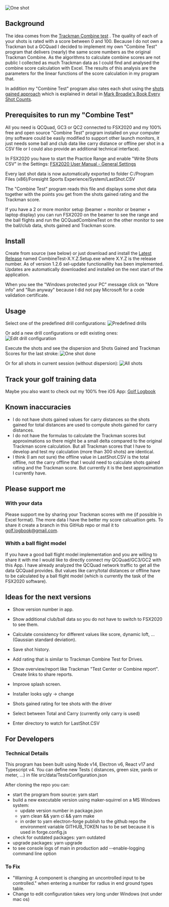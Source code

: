 ![One shot](screenshots/220106_CombineTest_OneShot.png)

## Background

The idea comes from
the [Trackman Combine test](https://www.dennissalesgolf.com/golf-drills-and-practice-blogs/2016/3/6/trackman-combine-test-benchmark-your-game)
. The quality of each of your shots is rated with a score between 0 and 100. Because I do not own a Trackman but a
GCQuad I decided to implement my own "Combine Test" program that delivers (nearly)
the same score numbers as the original Trackman Combine. As the algorithms to calculate combine scores are not public I
collected as much Trackman data as I could find and analysed the combine score calculation with Excel. The results of
this analysis are the parameters for the linear functions of the score calculation in my program that.

In addition my "Combine Test" program also rates each shot using
the [shots gained approach](https://www.pgatour.com/news/2016/05/31/strokes-gained-defined.html) which is explained in
detail in [Mark Broadie's Book Every Shot Counts](https://www.amazon.com/-/es/Mark-Broadie/dp/1592407501).

## Prerequisites to run my "Combine Test"

All you need is QCQuad, GC3 or QC2 connected to FSX2020 and my 100% free and open source "Combine Test" program
installed on your computer (my software could be easily modified to support other launch monitors, it just needs some
ball and club data like carry distance or offline per shot in a CSV file or I could also provide an additional technical
interface).

In FSX2020 you have to start the Practice Range and enable "Write Shots CSV" in the Settings:
[FSX2020 User Manual - General Settings](https://www.foresightsports.com/fsx-2020-user-manual#:~:text=Write%20Shots%20CSV%3A%20When%20enabled,game%20to%20assist%20with%20aim)

Every last shot data is now automatically exported to folder C:/Program Files (x86)/Foresight Sports
Experience/System/LastShot.CSV

The "Combine Test" program reads this file and displays some shot data together with the points you get from the shots
gained rating and the Trackman score.

If you have a 2 or more monitor setup (beamer + monitor or beamer + laptop display) you can run FSX2020 on the beamer to
see the range and the ball flights and run the QCQuadCombineTest on the other monitor to see the ball/club data, shots
gained and Trackman score.

## Install

Create from source (see below) or just download and install
the [Latest Release](https://github.com/christianrehn/CombineTest/releases) named CombineTest-X.Y.Z.Setup.exe where
X.Y.Z is the release number. As of version 1.2.6 sel-update functionallity has been implemented. Updates are
automatically downloaded and installed on the next start of the application.

When you see the "Windows protected your PC" message click on "More info" and "Run anyway" because I did not pay
Microsoft for a code validation certificate.

## Usage

Select one of the predefined drill configurations:
![Predefined drills](screenshots/220106_CombineTest_SelectDrill.png)

Or add a new drill configurations or edit existing ones:
![Edit drill configuration](screenshots/220106_CombineTest_EditDrillConfiguration.png)

Execute the shots and see the dispersion and Shots Gained and Trackman Scores for the last stroke:
![One shot done](screenshots/220106_CombineTest_OneShotDone.png)

Or for all shots in current session (without dispersion):
![All shots](screenshots/220106_CombineTest_AllShots.png)

## Track your golf training data

Maybe you also want to check out my 100% free iOS App: [Golf Logbook](https://christianrehn.github.io/golf-logbook/)

## Known inaccuracies

* I do not have shots gained values for carry distances so the shots gained for total distances are used to compute
  shots gained for carry distances.
* I do not have the formulas to calculate the Trackman scores but approximations so there might be a small delta
  compared to the original Trackman score calculation. But all Trackman scores that I have to develop and test my
  calculation (more than 300 shots)  are identical.
* I think (I am not sure) the offline value in LastShot.CSV is the total offline, not the carry offline that I would
  need to calculate shots gained rating and the Trackman score. But currently it is the best approximation I currently
  have.

## Please support me

### With your data

Please support me by sharing your Trackman scores with me (if possible in Excel format). The more data I have the better
my score calcualtion gets. To share it create a branch in this GitHub repo or mail it to golf.logbook@gmail.com.

### Whith a ball flight model

If you have a good ball flight model implementation and you are willing to share it with me I would like to directly
connect my QCQuad/GC3/GC2 with this App. I have already analyzed the QCQuad network traffic to get all the data QCQuad
provides. But values like carry/total distances or offline have to be calculated by a ball flight model (which is
currently the task of the FSX2020 software).

## Ideas for the next versions

* Show version number in app.
* Show additional club/ball data so you do not have to switch to FSX2020 to see them.
* Calculate consistency for different values like score, dynamic loft, ... (Gaussian standard deviation).
* Save shot history.
* Add rating that is similar to Trackman Combine Test for Drives.
* Show overview/report like Trackman "Test Center or Combine report". Create links to share reports.
* Improve splash screen.

* Installer looks ugly -> change
* Shots gained rating for tee shots with the driver
* Select between Total and Carry (currently only carry is used)
* Enter directory to watch for LastShot.CSV

## For Developers

### Technical Details

This program has been built using Node v14, Electron v6, React v17 and Typescript v4. You can define new Tests (
distances, green size, yards or meter, ...) in file src/data/TestsConfiguration.json

After cloning the repo you can:

* start the program from source: yarn start
* build a new executable version using maker-squirrel on a MS Windows system:
    * update version number in package.json
    * yarn clean && yarn ci && yarn make
    * in order to yarn electron-forge publish to the github repo the environment variable GITHUB_TOKEN has to be set
      because it is used in forge.config.js
* check for outdated packages: yarn outdated
* upgrade packages: yarn upgrade
* to see console logs of main in production add --enable-logging command line option

### To Fix

* "Warning: A component is changing an uncontrolled input to be controlled." when entering a number for radius in end
  ground types table.
* Change to edit configuration takes very long under Windows (not under mac os)
